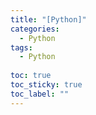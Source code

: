 ```yaml
---
title: "[Python]"
categories:
  - Python
tags:
  - Python
  
toc: true
toc_sticky: true
toc_label: ""
---
```


